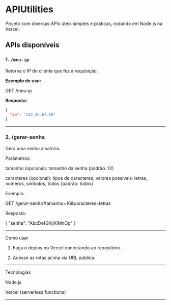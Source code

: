 # APIUtilities

Projeto com diversas APIs úteis simples e práticas, rodando em Node.js na Vercel.

## APIs disponíveis

### 1. `/meu-ip`  
Retorna o IP do cliente que fez a requisição.

**Exemplo de uso:**

GET /meu-ip

**Resposta:**  
```json
{
  "ip": "123.45.67.89"
}
```

---

### 2. /gerar-senha

Gera uma senha aleatória.

Parâmetros:

tamanho (opcional): tamanho da senha (padrão: 12)

caracteres (opcional): tipos de caracteres, valores possíveis: letras, numeros, simbolos, todos (padrão: todos)


Exemplo:

GET /gerar-senha?tamanho=16&caracteres=letras

Resposta:

{
  "senha": "AbcDefGhIjKlMnOp"
}


---

Como usar

1. Faça o deploy no Vercel conectando ao repositório.


2. Acesse as rotas acima via URL pública.




---

Tecnologias

Node.js

Vercel (serverless functions)

---
